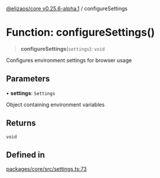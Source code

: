 [@elizaos/core v0.25.6-alpha.1](../index.md) / configureSettings

# Function: configureSettings()

> **configureSettings**(`settings`): `void`

Configures environment settings for browser usage

## Parameters

• **settings**: `Settings`

Object containing environment variables

## Returns

`void`

## Defined in

[packages/core/src/settings.ts:73](https://github.com/divine-comedian/eliza/blob/main/packages/core/src/settings.ts#L73)
